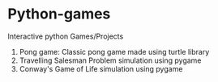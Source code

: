 # Python-games
Interactive python Games/Projects
1. Pong game: Classic pong game made using turtle library
2. Travelling Salesman Problem simulation using pygame
3. Conway's Game of Life simulation using pygame
